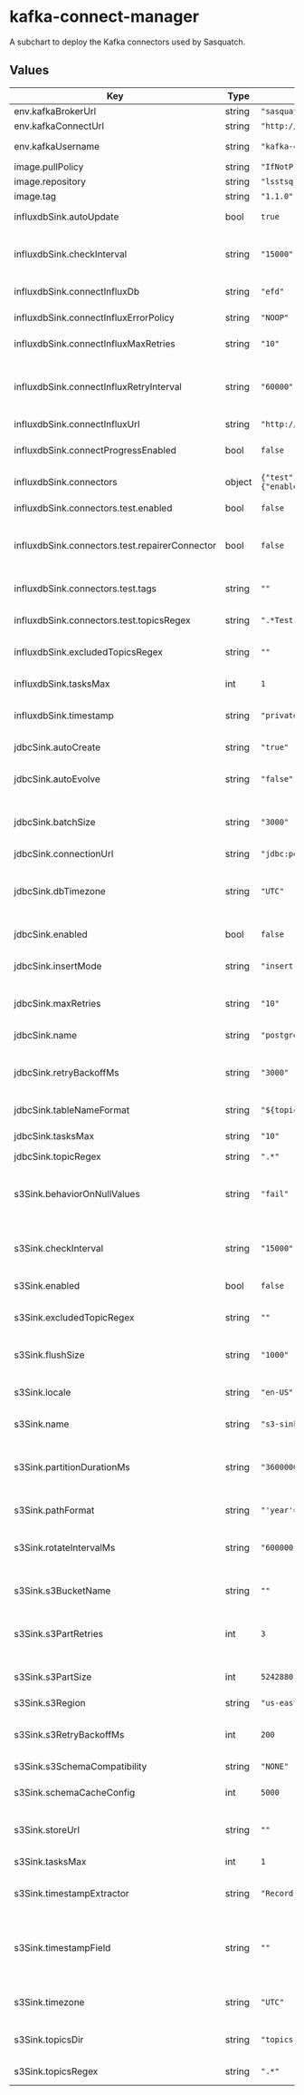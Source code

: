 # kafka-connect-manager

A subchart to deploy the Kafka connectors used by Sasquatch.

## Values

| Key | Type | Default | Description |
|-----|------|---------|-------------|
| env.kafkaBrokerUrl | string | `"sasquatch-kafka-bootstrap.sasquatch:9092"` | Kafka broker URL. |
| env.kafkaConnectUrl | string | `"http://sasquatch-connect-api.sasquatch:8083"` | Kafka connnect URL. |
| env.kafkaUsername | string | `"kafka-connect-manager"` | Username for SASL authentication. |
| image.pullPolicy | string | `"IfNotPresent"` |  |
| image.repository | string | `"lsstsqre/kafkaconnect"` |  |
| image.tag | string | `"1.1.0"` |  |
| influxdbSink.autoUpdate | bool | `true` | If autoUpdate is enabled, check for new kafka topics. |
| influxdbSink.checkInterval | string | `"15000"` | The interval, in milliseconds, to check for new topics and update the connector. |
| influxdbSink.connectInfluxDb | string | `"efd"` | InfluxDB database to write to. |
| influxdbSink.connectInfluxErrorPolicy | string | `"NOOP"` | Error policy, see connector documetation for details. |
| influxdbSink.connectInfluxMaxRetries | string | `"10"` | The maximum number of times a message is retried. |
| influxdbSink.connectInfluxRetryInterval | string | `"60000"` | The interval, in milliseconds, between retries. Only valid when the connectInfluxErrorPolicy is set to `RETRY`. |
| influxdbSink.connectInfluxUrl | string | `"http://sasquatch-influxdb.sasquatch:8086"` | InfluxDB URL. |
| influxdbSink.connectProgressEnabled | bool | `false` | Enables the output for how many records have been processed. |
| influxdbSink.connectors | object | `{"test":{"enabled":false,"repairerConnector":false,"tags":"","topicsRegex":".*Test"}}` | Connector instances to deploy. |
| influxdbSink.connectors.test.enabled | bool | `false` | Whether this connector instance is deployed. |
| influxdbSink.connectors.test.repairerConnector | bool | `false` | Whether to deploy a repairer connector in addition to the original connector instance. |
| influxdbSink.connectors.test.tags | string | `""` | Fields in the Avro payload that are treated as InfluxDB tags. |
| influxdbSink.connectors.test.topicsRegex | string | `".*Test"` | Regex to select topics from Kafka. |
| influxdbSink.excludedTopicsRegex | string | `""` | Regex to exclude topics from the list of selected topics from Kafka. |
| influxdbSink.tasksMax | int | `1` | Maxium number of tasks to run the connector. |
| influxdbSink.timestamp | string | `"private_efdStamp"` | Timestamp field to be used as the InfluxDB time, if not specified use `sys_time()`. |
| jdbcSink.autoCreate | string | `"true"` | Whether to automatically create the destination table. |
| jdbcSink.autoEvolve | string | `"false"` | Whether to automatically add columns in the table schema. |
| jdbcSink.batchSize | string | `"3000"` | Specifies how many records to attempt to batch together for insertion into the destination table. |
| jdbcSink.connectionUrl | string | `"jdbc:postgresql://localhost:5432/mydb"` | Database connection URL. |
| jdbcSink.dbTimezone | string | `"UTC"` | Name of the JDBC timezone that should be used in the connector when inserting time-based values. |
| jdbcSink.enabled | bool | `false` | Whether the JDBC Sink connector is deployed. |
| jdbcSink.insertMode | string | `"insert"` | The insertion mode to use. Supported modes are: `insert`, `upsert` and `update`. |
| jdbcSink.maxRetries | string | `"10"` | The maximum number of times to retry on errors before failing the task. |
| jdbcSink.name | string | `"postgres-sink"` | Name of the connector to create. |
| jdbcSink.retryBackoffMs | string | `"3000"` | The time in milliseconds to wait following an error before a retry attempt is made. |
| jdbcSink.tableNameFormat | string | `"${topic}"` | A format string for the destination table name. |
| jdbcSink.tasksMax | string | `"10"` | Number of Kafka Connect tasks. |
| jdbcSink.topicRegex | string | `".*"` | Regex for selecting topics. |
| s3Sink.behaviorOnNullValues | string | `"fail"` | How to handle records with a null value (for example, Kafka tombstone records). Valid options are ignore and fail. |
| s3Sink.checkInterval | string | `"15000"` | The interval, in milliseconds, to check for new topics and update the connector. |
| s3Sink.enabled | bool | `false` | Whether the Amazon S3 Sink connector is deployed. |
| s3Sink.excludedTopicRegex | string | `""` | Regex to exclude topics from the list of selected topics from Kafka. |
| s3Sink.flushSize | string | `"1000"` | Number of records written to store before invoking file commits. |
| s3Sink.locale | string | `"en-US"` | The locale to use when partitioning with TimeBasedPartitioner. |
| s3Sink.name | string | `"s3-sink"` | Name of the connector to create. |
| s3Sink.partitionDurationMs | string | `"3600000"` | The duration of a partition in milliseconds, used by TimeBasedPartitioner. Default is 1h for an hourly based partitioner. |
| s3Sink.pathFormat | string | `"'year'=YYYY/'month'=MM/'day'=dd/'hour'=HH"` | Pattern used to format the path in the S3 object name. |
| s3Sink.rotateIntervalMs | string | `"600000"` | The time interval in milliseconds to invoke file commits. Set to 10 minutes by default. |
| s3Sink.s3BucketName | string | `""` | s3 bucket name. The bucket must already exist at the s3 provider. |
| s3Sink.s3PartRetries | int | `3` | Maximum number of retry attempts for failed requests. Zero means no retries. |
| s3Sink.s3PartSize | int | `5242880` | The Part Size in S3 Multi-part Uploads. Valid Values: [5242880,…,2147483647] |
| s3Sink.s3Region | string | `"us-east-1"` | s3 region |
| s3Sink.s3RetryBackoffMs | int | `200` | How long to wait in milliseconds before attempting the first retry of a failed S3 request. |
| s3Sink.s3SchemaCompatibility | string | `"NONE"` | s3 schema compatibility |
| s3Sink.schemaCacheConfig | int | `5000` | The size of the schema cache used in the Avro converter. |
| s3Sink.storeUrl | string | `""` | The object storage connection URL, for non-AWS s3 providers. |
| s3Sink.tasksMax | int | `1` | Number of Kafka Connect tasks. |
| s3Sink.timestampExtractor | string | `"Record"` | The extractor determines how to obtain a timestamp from each record. |
| s3Sink.timestampField | string | `""` | The record field to be used as timestamp by the timestamp extractor. Only applies if timestampExtractor is set to RecordField. |
| s3Sink.timezone | string | `"UTC"` | The timezone to use when partitioning with TimeBasedPartitioner. |
| s3Sink.topicsDir | string | `"topics"` | Top level directory to store the data ingested from Kafka. |
| s3Sink.topicsRegex | string | `".*"` | Regex to select topics from Kafka. |
